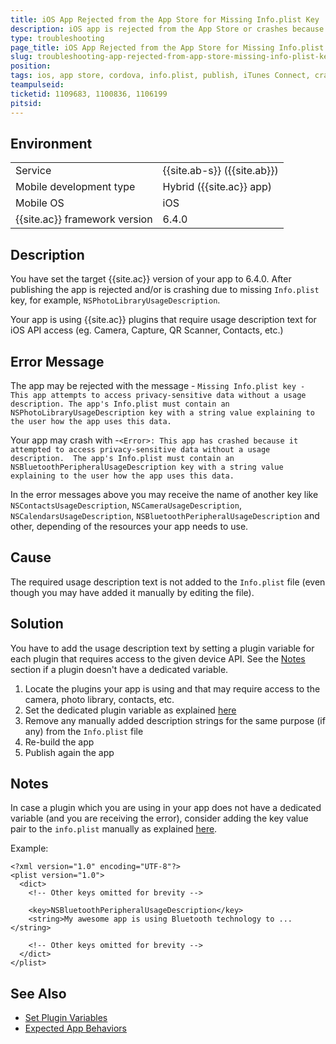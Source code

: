 ```yaml
---
title: iOS App Rejected from the App Store for Missing Info.plist Key
description: iOS app is rejected from the App Store or crashes because it accesses sensitive data and does not provide NSPhotoLibraryUsageDescription in the Info.plist file after upgrading to Cordova 6.4. 
type: troubleshooting
page_title: iOS App Rejected from the App Store for Missing Info.plist Key
slug: troubleshooting-app-rejected-from-app-store-missing-info-plist-key
position: 
tags: ios, app store, cordova, info.plist, publish, iTunes Connect, crash, usage description, 
teampulseid:
ticketid: 1109683, 1100836, 1106199
pitsid:
---
```


## Environment
<table>
  <tr>
    <td>Service</td>
    <td>
	{{site.ab-s}} ({{site.ab}}) <!--Code (AppBuilder)-->
    </td>
  </tr>
  <tr>
    <td>Mobile development type</td>
    <td>Hybrid ({{site.ac}} app)</td>
  </tr>
  <tr>
    <td>Mobile OS</td>
    <td>iOS</td>
  </tr>
  <tr>
    <td>{{site.ac}} framework version</td>
    <td>6.4.0</td>
  </tr>
</table>

## Description

You have set the target {{site.ac}} version of your app to 6.4.0. After publishing the app is rejected and/or is crashing due to missing `Info.plist` key, for example, `NSPhotoLibraryUsageDescription`. 

Your app is using {{site.ac}} plugins that require usage description text for iOS API access (eg. Camera, Capture, QR Scanner, Contacts, etc.)

## Error Message

The app may be rejected with the message - `Missing Info.plist key - This app attempts to access privacy-sensitive data without a usage description. The app's Info.plist must contain an NSPhotoLibraryUsageDescription key with a string value explaining to the user how the app uses this data.`

Your app may crash with -`<Error>: This app has crashed because it attempted to access privacy-sensitive data without a usage description.  The app's Info.plist must contain an NSBluetoothPeripheralUsageDescription key with a string value explaining to the user how the app uses this data.`

In the error messages above you may receive the name of another key like `NSContactsUsageDescription`, `NSCameraUsageDescription`, `NSCalendarsUsageDescription`, `NSBluetoothPeripheralUsageDescription` and other, depending of the resources your app needs to use. 

## Cause

The required usage description text is not added to the `Info.plist` file (even though you may have added it manually by editing the file).  

## Solution

You have to add the usage description text by setting a plugin variable for each plugin that requires access to 
the given device API. See the [Notes](#notes) section if a plugin doesn't have a dedicated variable.

1. Locate the plugins your app is using and that may require access to the camera, photo library, contacts, etc.
2. Set the dedicated plugin variable as explained [here](https://docs.telerik.com/platform/appbuilder/cordova/using-plugins/set-plugin-variable)
3. Remove any manually added description strings for the same purpose (if any) from the `Info.plist` file
4. Re-build the app
5. Publish again the app

## Notes

In case a plugin which you are using in your app does not have a dedicated variable (and you are receiving the error), consider adding the key value pair to the `info.plist` manually as explained [here](https://docs.telerik.com/platform/appbuilder/cordova/configuring-your-app/edit-configuration). 

Example:

```
<?xml version="1.0" encoding="UTF-8"?>
<plist version="1.0">
  <dict>
    <!-- Other keys omitted for brevity -->
	
    <key>NSBluetoothPeripheralUsageDescription</key>
    <string>My awesome app is using Bluetooth technology to ...</string>
	
    <!-- Other keys omitted for brevity -->
  </dict>
</plist>
```   

## See Also

* [Set Plugin Variables](https://docs.telerik.com/platform/appbuilder/cordova/using-plugins/set-plugin-variable)
* [Expected App Behaviors](https://developer.apple.com/library/content/documentation/iPhone/Conceptual/iPhoneOSProgrammingGuide/ExpectedAppBehaviors/ExpectedAppBehaviors.html#//apple_ref/doc/uid/TP40007072-CH3-SW6) 
